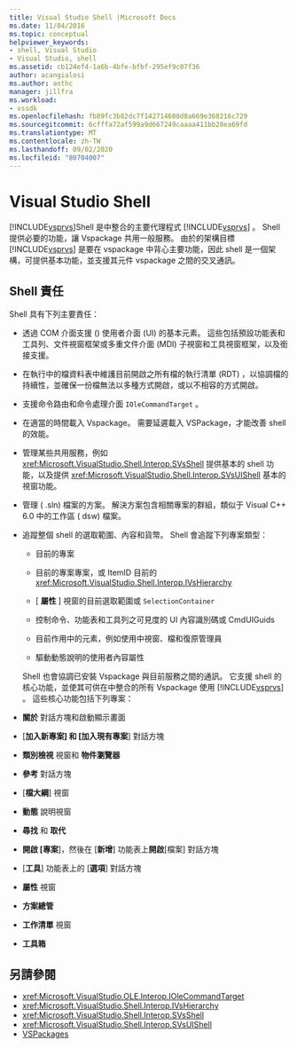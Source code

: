 ```yaml
---
title: Visual Studio Shell |Microsoft Docs
ms.date: 11/04/2016
ms.topic: conceptual
helpviewer_keywords:
- shell, Visual Studio
- Visual Studio, shell
ms.assetid: cb124ef4-1a6b-4bfe-bfbf-295ef9c07f36
author: acangialosi
ms.author: anthc
manager: jillfra
ms.workload:
- vssdk
ms.openlocfilehash: fb89fc3b82dc7f142714608d8a669e368216c729
ms.sourcegitcommit: 6cfffa72af599a9d667249caaaa411bb28ea69fd
ms.translationtype: MT
ms.contentlocale: zh-TW
ms.lasthandoff: 09/02/2020
ms.locfileid: "80704007"
---
```

# <a name="visual-studio-shell"></a>Visual Studio Shell
[!INCLUDE[vsprvs](../../code-quality/includes/vsprvs_md.md)]Shell 是中整合的主要代理程式 [!INCLUDE[vsprvs](../../code-quality/includes/vsprvs_md.md)] 。 Shell 提供必要的功能，讓 Vspackage 共用一般服務。 由於的架構目標 [!INCLUDE[vsprvs](../../code-quality/includes/vsprvs_md.md)] 是要在 vspackage 中背心主要功能，因此 shell 是一個架構，可提供基本功能，並支援其元件 vspackage 之間的交叉通訊。

## <a name="shell-responsibilities"></a>Shell 責任
 Shell 具有下列主要責任：

- 透過 COM 介面支援 () 使用者介面 (UI) 的基本元素。 這些包括預設功能表和工具列、文件視窗框架或多重文件介面 (MDI) 子視窗和工具視窗框架，以及銜接支援。

- 在執行中的檔資料表中維護目前開啟之所有檔的執行清單 (RDT) ，以協調檔的持續性，並確保一份檔無法以多種方式開啟，或以不相容的方式開啟。

- 支援命令路由和命令處理介面 `IOleCommandTarget` 。

- 在適當的時間載入 Vspackage。 需要延遲載入 VSPackage，才能改善 shell 的效能。

- 管理某些共用服務，例如 <xref:Microsoft.VisualStudio.Shell.Interop.SVsShell> 提供基本的 shell 功能，以及提供 <xref:Microsoft.VisualStudio.Shell.Interop.SVsUIShell> 基本的視窗功能。

- 管理 ( .sln) 檔案的方案。 解決方案包含相關專案的群組，類似于 Visual C++ 6.0 中的工作區 ( dsw) 檔案。

- 追蹤整個 shell 的選取範圍、內容和貨幣。 Shell 會追蹤下列專案類型：

  - 目前的專案

  - 目前的專案專案，或 ItemID 目前的 <xref:Microsoft.VisualStudio.Shell.Interop.IVsHierarchy>

  - [ **屬性** ] 視窗的目前選取範圍或 `SelectionContainer`

  - 控制命令、功能表和工具列之可見度的 UI 內容識別碼或 CmdUIGuids

  - 目前作用中的元素，例如使用中視窗、檔和復原管理員

  - 驅動動態說明的使用者內容屬性

  Shell 也會協調已安裝 Vspackage 與目前服務之間的通訊。 它支援 shell 的核心功能，並使其可供在中整合的所有 Vspackage 使用 [!INCLUDE[vsprvs](../../code-quality/includes/vsprvs_md.md)] 。 這些核心功能包括下列專案：

- **關於** 對話方塊和啟動顯示畫面

- [**加入新專案] 和 [加入現有專案**] 對話方塊

- **類別檢視** 視窗和 **物件瀏覽器**

- **參考** 對話方塊

- [**檔大綱**] 視窗

- **動態** 說明視窗

- **尋找** 和 **取代**

- **開啟 [專案**]，然後在 [**新增**] 功能表上**開啟**[檔案] 對話方塊

- [**工具**] 功能表上的 [**選項**] 對話方塊

- **屬性** 視窗

- **方案總管**

- **工作清單** 視窗

- **工具箱**

## <a name="see-also"></a>另請參閱
- <xref:Microsoft.VisualStudio.OLE.Interop.IOleCommandTarget>
- <xref:Microsoft.VisualStudio.Shell.Interop.IVsHierarchy>
- <xref:Microsoft.VisualStudio.Shell.Interop.SVsShell>
- <xref:Microsoft.VisualStudio.Shell.Interop.SVsUIShell>
- [VSPackages](../../extensibility/internals/vspackages.md)
